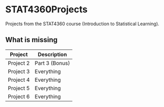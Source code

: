 # STAT4360Projects

Projects from the STAT4360 course (Introduction to Statistical Learning).

## What is missing

| Project | Description |
|---------|-------------|
| Project 2 | Part 3 (Bonus) |
| Project 3 | Everything |
| Project 4 | Everything |
| Project 5 | Everything |
| Project 6 | Everything |
